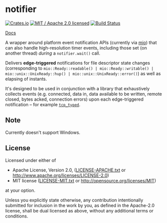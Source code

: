 # notifier

[![Crates.io](https://img.shields.io/crates/v/notifier.svg?style=flat-square&maxAge=86400)](https://crates.io/crates/notifier)
[![MIT / Apache 2.0 licensed](https://img.shields.io/crates/l/notifier.svg?style=flat-square&maxAge=2592000)](#License)
[![Build Status](https://dev.azure.com/alecmocatta/notifier/_apis/build/status/tests?branchName=master)](https://dev.azure.com/alecmocatta/notifier/_build/latest?branchName=master)

[Docs](https://docs.rs/notifier/0.1.0)

A wrapper around platform event notification APIs (currently via [mio](https://github.com/carllerche/mio)) that can also handle high-resolution timer events, including those set (on another thread) *during* a `notifier.wait()` call.

Delivers **edge-triggered** notifications for file descriptor state changes (corresponding to `mio::Ready::readable() | mio::Ready::writable() | mio::unix::UnixReady::hup() | mio::unix::UnixReady::error()`) as well as elapsing of instants.

It's designed to be used in conjunction with a library that exhaustively collects events (e.g. connected, data in, data available to be written, remote closed, bytes acked, connection errors) upon each edge-triggered notification – for example [`tcp_typed`](https://github.com/alecmocatta/tcp_typed).

## Note

Currently doesn't support Windows.

## License
Licensed under either of

 * Apache License, Version 2.0, ([LICENSE-APACHE.txt](LICENSE-APACHE.txt) or http://www.apache.org/licenses/LICENSE-2.0)
 * MIT license ([LICENSE-MIT.txt](LICENSE-MIT.txt) or http://opensource.org/licenses/MIT)

at your option.

Unless you explicitly state otherwise, any contribution intentionally submitted for inclusion in the work by you, as defined in the Apache-2.0 license, shall be dual licensed as above, without any additional terms or conditions.
